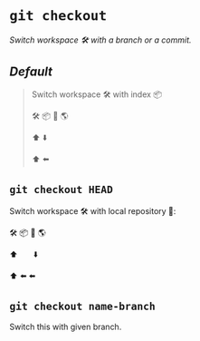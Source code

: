 # `git checkout`

_Switch workspace :hammer_and_wrench: with a branch or a commit._

## **_Default_**

> Switch workspace :hammer_and_wrench: with index :package:
>
> :hammer_and_wrench: :package: :page_with_curl: :earth_americas:
>
> :arrow_up: :arrow_down:
>
> :arrow_up: :arrow_left:

## `git checkout HEAD`

Switch workspace :hammer_and_wrench: with local repository :page_with_curl::

:hammer_and_wrench: :package: :page_with_curl: :earth_americas:

:arrow_up: &nbsp; &nbsp; &nbsp;  :arrow_down:

:arrow_up: :arrow_left: :arrow_left:

## `git checkout name-branch`

Switch this with given branch.
